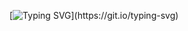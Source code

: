 [![Typing SVG](https://readme-typing-svg.demolab.com?font=Fira+Code&pause=1000&color=222BF7&random=false&width=435&lines=Hello!+I'm+a+java+developer!)](https://git.io/typing-svg)
